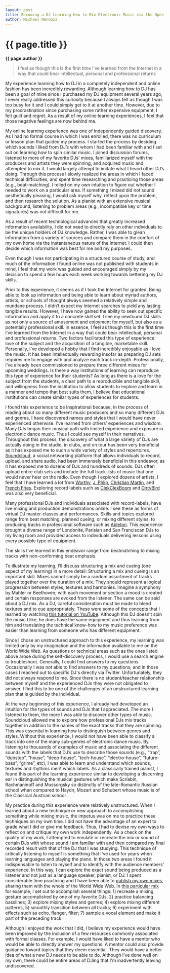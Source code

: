 ```yaml
---
layout: post
title: Becoming a DJ Learning How to Mix Electronic Music via the Open Web
author: Michael Mendoza
---
```


{{ page.title }}
================

**{{ page.author }}**


>I feel as though this is the first time I’ve learned from the Internet in a way that could bear intellectual, personal and professional returns

My experience learning how to DJ in a completely independent and online fashion has been incredibly rewarding. Although learning how to DJ has been a goal of mine since I purchased my DJ equipment several years ago, I never really addressed this curiosity because I always felt as though I was too busy for it and I could simply get to it at another time. However, due to my procrastination since purchasing some rather expensive equipment, I felt guilt and regret. As a result of my online learning experiences, I feel that those negative feelings are now behind me.

My online learning experience was one of independently guided discovery. As I had no formal course in which I was enrolled, there was no curriculum or lesson plan that guided my process. I started the process by deciding which sounds I liked from DJ’s with whom I had been familiar with and I set out on learning how to spin similar music. I joined discussion forums, listened to more of my favorite DJs’ mixes, familiarized myself with the producers and artists they were spinning, and acquired music and attempted to mix it. I would largely attempt to imitate what I heard other DJ’s doing. Through this process I slowly realized the areas in which I faced technical difficulties, and spent time researching and practicing those areas (e.g., beat-matching). I relied on my own intuition to figure out whether I needed to work on a particular area. If something I mixed did not sound aesthetically pleasing, I would ask myself why, reflect upon the problem, and then research the solution. As a pianist with an extensive musical background, listening to problem areas (e.g., incompatible key or time signatures) was not difficult for me.

As a result of recent technological advances that greatly increased information availability, I did not need to directly rely on other individuals to be the unique holders of DJ knowledge. Rather, I was able to glean information from a variety of sources and compare them in the comfort of my own home via the instantaneous nature of the Internet. I could then decide which information was best for me and my purposes.

Even though I was not participating in a structured course of study, and much of the information I found online was not published with students in mind, I feel that my work was guided and encouraged simply by my decision to spend a few hours each week working towards bettering my DJ skills.

Prior to this experience, it seems as if I took the Internet for granted. Being able to look up information and being able to learn about myriad authors, artists, or schools of thought always seemed a relatively simple and mundane process. I didn’t expect my Internet searches to yield any lasting tangible results. However, I have now gained the ability to seek out specific information and apply it to a concrete skill set. I see my newfound DJ skills as not only a source of amusement and enjoyment for myself, but also as a potentially professional skill. In essence, I feel as though this is the first time I’ve learned from the Internet in a way that could bear intellectual, personal and professional returns. Two factors facilitated this type of experience: love of the subject and the acquisition of a tangible, marketable skill. Personally, I’ve developed a hobby that I find incredibly enjoyable as I love the music. It has been intellectually rewarding insofar as preparing DJ sets requires me to engage with and analyze each track in-depth. Professionally, I’ve already been commissioned to prepare three different mixes for upcoming weddings. Is there a way institutions of learning can reproduce this type of experience for their students? As long as there is a love for the subject from the students, a clear path to a reproducible and tangible skill, and willingness from the institution to allow students to explore and learn in a manner and tempo that best suits them, I believe that educational institutions can create similar types of experiences for students.

I found this experience to be inspirational because, in the process of reading about so many different music producers and so many different DJs and genres, I have discovered names and styles that I would have never experienced otherwise. I've learned from others’ experiences and wisdom. Many DJs began their musical path with limited experience and exposure in electronic dance music. Thus I could see myself in their narratives. Throughout this process, the discovery of what a large variety of DJs are actually doing in the studio, in clubs, and on tour has been very beneficial as it has exposed me to such a wide variety of styles and repertoires. [Soundcloud](https://soundcloud.com/), a social networking platform that allows individuals to record, upload, and share audio, had been immensely beneficial in this endeavor, as it has exposed me to dozens of DJs and hundreds of sounds. DJs often upload entire club sets and include the full track-lists of music that one would never hear on the radio. Even though I explored dozens of artists, I feel that I have learned a lot from [Worthy](https://soundcloud.com/worthy), [J. Phlip](https://soundcloud.com/jphlip), [Christian Martin](https://soundcloud.com/christianmartin), and [French Fries](https://soundcloud.com/mrfrenchfries). Exploring record labels such as [ClekClekBoom](https://soundcloud.com/clekclekboom) and [DirtyBird](https://soundcloud.com/dirtybirdrecords) was also very beneficial.

Many professional DJs and individuals associated with record-labels, have live mixing and production demonstrations online. I see these as forms of virtual DJ master-classes and performances. Skills and topics explored range from beat matching, planned cueing, or mixing different styles, to producing tracks in professional software such as [Ableton](https://www.ableton.com/). This experience brought a diverse range of Londonite, Parisian and San Franciscan DJs to my living room and provided access to individuals delivering lessons using every possible type of equipment.

The skills I’ve learned in this endeavor range from beatmatching to mixing tracks with non-conforming beat emphasis.

To illustrate my learning, I’ll discuss structuring a mix and cueing (one aspect of my learning) in a more detail: Structuring a mix and cueing is an important skill. Mixes cannot simply be a random assortment of tracks played together over the duration of a mix. They should represent a logical progression between styles, textures and harmonies. Imagine a symphony by Mahler or Beethoven; with each movement or section a mood is created and certain responses are evoked from the listener. The same can be said about a DJ mix. As a DJ, careful consideration must be made to blend textures and to cue appropriately. These were some of the concepts that I learned by watching [this tutorial on YouTube](http://www.youtube.com/watch?v=9c9gik5JaXY). Although this DJ doesn’t spin the music I like, he does have the same equipment and thus learning from him and translating the technical know-how to my music preference was easier than learning from someone who has different equipment.

Since I chose an unstructured approach to this experience, my learning was limited only by my imagination and the information available to me on the World Wide Web. As questions or technical areas such as the ones listed above arose during the self-discovery process, I would use a search engine to troubleshoot. Generally, I could find answers to my questions. Occasionally I was not able to find answers to my questions, and in those cases I reached out to specific DJ's directly via Twitter. Unfortunately, they did not always respond to me. Since there is no student/teacher relationship between myself and the experienced DJs they were not obligated to answer. I find this to be one of the challenges of an unstructured learning plan that is guided by the individual.

At the very beginning of this experience, I already had developed an intuition for the types of sounds and DJs that I appreciated. The more I listened to them, the more I was able to discover other types of music. Soundcloud allowed me to explore how professional DJs mix tracks together in addition to the names of the exact tracks that they are spinning. This was essential in learning how to distinguish between genres and styles. Without this experience, I would not have been able to classify a track into one of the many sub-genres of electronic dance music. By listening to thousands of examples of music and associating the different sounds with the labels that DJ’s use to describe those sounds (e.g., “trap”, “dubstep”, “house”, “deep-house”, “tech-house”, “electro-house”, “future-bass”, “grime”, etc), I was able to learn and understand which sounds, textures and rhythms merit which labels. As a classically trained pianist, I found this part of the learning experience similar to developing a discerning ear in distinguishing the musical gestures which make Scriabin, Rachmaninoff and Mussorgsky so distinctly of the late-Romantic Russian school when compared to Haydn, Mozart and Schubert whose music is of the Classical Austrian school.

My practice during this experience were relatively unstructured. When I learned about a new technique or new approach to accomplishing something while mixing music, the impetus was on me to practice these techniques on my own time. I did not have the advantage of an expert to grade what I did or give me feedback. Thus, I had to devise my own ways to reflect on and critique my own work independently. As a check on the quality of my work, I attempted to emulate or recreate the mix or sound of certain DJs with whose sound I am familiar with and then compared my final recorded result with that of the DJ that I was studying. This technique of critically listening to myself is something that I've used for years when learning languages and playing the piano. In those two areas I found it indispensable to listen to myself and to identify with the audience members’ experience. In this way, I can explore the exact sound being produced as a listener and not just as a language speaker, pianist, or DJ. I spent considerable time practicing and I have been able to [publish my own mixes](https://soundcloud.com/mish3aloo), sharing them with the whole of the World Wide Web. In [this particular mix](https://soundcloud.com/mish3aloo/sample-mini-mix-for-hybrid) for example, I set out to accomplish several things: 1) recreate a mixing gesture accomplished by one of my favorite DJs, 2) practice balancing basslines; 3) explore mixing styles and genres; 4) explore mixing different patterns, 5) smoothly transition between all tracks; 6) experiment with effects such as echo, flanger, filter; 7) sample a vocal element and make it part of the preceding track.

Although I enjoyed the work that I did, I believe my experience would have been improved by the inclusion of a few resources commonly associated with formal classes. For example, I would have liked to have a mentor who would be able to directly answer my questions. A mentor could also provide guidance toward topics that they deem essential. They would have a better idea of what a new DJ needs to be able to do. Although I’ve done well on my own, there could be entire areas of DJing that I'm inadvertently leaving undiscovered.


